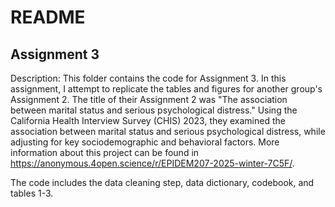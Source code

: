 # README

## Assignment 3

Description: This folder contains the code for Assignment 3. In this assignment, I attempt to replicate the tables and figures for another group's Assignment 2.
The title of their Assignment 2 was "The association between marital status and serious psychological distress." Using the California Health Interview Survey (CHIS)
2023, they examined the association between marital status and serious psychological distress, while adjusting for key sociodemographic and behavioral factors.
More information about this project can be found in https://anonymous.4open.science/r/EPIDEM207-2025-winter-7C5F/.

The code includes the data cleaning step, data dictionary, codebook, and tables 1-3.
